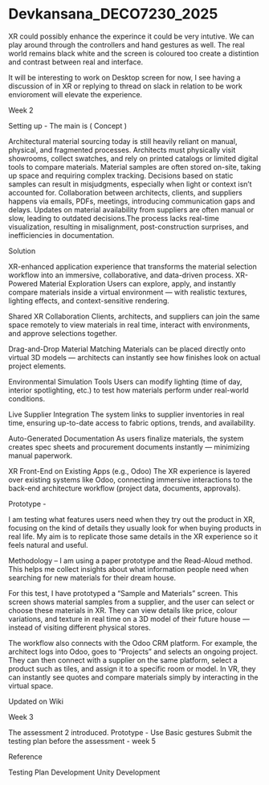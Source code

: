 # Devkansana_DECO7230_2025


XR could possibly enhance the experince it could be very intutive.
We can play around through the controllers and hand gestures  as well.
The real world remains black white and the screen is coloured too create a distintion and contrast  between real and interface.

It will be interesting  to work on Desktop screen for now, I see having a discussion of in XR or replying to thread on slack in relation to be work envioroment will elevate the experience.



 Week 2 

Setting up -  The main is ( Concept ) 

Architectural material sourcing today is still heavily reliant on manual, physical, and fragmented processes. Architects must physically visit showrooms, collect swatches, and rely on printed catalogs or limited digital tools to compare materials. Material samples are often stored on-site, taking up space and requiring complex tracking. Decisions based on static samples can result in misjudgments, especially when light or context isn’t accounted for. Collaboration between architects, clients, and suppliers happens via emails, PDFs, meetings, introducing communication gaps and delays. Updates on material availability from suppliers are often manual or slow, leading to outdated decisions.The process lacks real-time visualization, resulting in misalignment, post-construction surprises, and inefficiencies in documentation.

Solution 

XR-enhanced application experience that transforms the material selection workflow into an immersive, collaborative, and data-driven process. XR-Powered Material Exploration
Users can explore, apply, and instantly compare materials inside a virtual environment — with realistic textures, lighting effects, and context-sensitive rendering.

Shared XR Collaboration
Clients, architects, and suppliers can join the same space remotely to view materials in real time, interact with environments, and approve selections together.

Drag-and-Drop Material Matching
Materials can be placed directly onto virtual 3D models — architects can instantly see how finishes look on actual project elements.

Environmental Simulation Tools
Users can modify lighting (time of day, interior spotlighting, etc.) to test how materials perform under real-world conditions.

Live Supplier Integration
The system links to supplier inventories in real time, ensuring up-to-date access to fabric options, trends, and availability.

Auto-Generated Documentation
As users finalize materials, the system creates spec sheets and procurement documents instantly — minimizing manual paperwork.

XR Front-End on Existing Apps (e.g., Odoo)
The XR experience is layered over existing systems like Odoo, connecting immersive interactions to the back-end architecture workflow (project data, documents, approvals).


Prototype - 

I am testing what features users need when they try out the product in XR, focusing on the kind of details they usually look for when buying products in real life. My aim is to replicate those same details in the XR experience so it feels natural and useful.

Methodology – I am using a paper prototype and the Read-Aloud method. This helps me collect insights about what information people need when searching for new materials for their dream house.

For this test, I have prototyped a “Sample and Materials” screen. This screen shows material samples from a supplier, and the user can select or choose these materials in XR. They can view details like price, colour variations, and texture in real time on a 3D model of their future house — instead of visiting different physical stores.

The workflow also connects with the Odoo CRM platform. For example, the architect logs into Odoo, goes to “Projects” and selects an ongoing project. They can then connect with a supplier on the same platform, select a product such as tiles, and assign it to a specific room or model. In VR, they can instantly see quotes and compare materials simply by interacting in the virtual space.

Updated on Wiki


Week 3 

The assessment 2 introduced. 
Prototype -  Use Basic gestures 
Submit the testing plan before the assessment - week 5

Reference 

Testing Plan Development
Unity Development  




